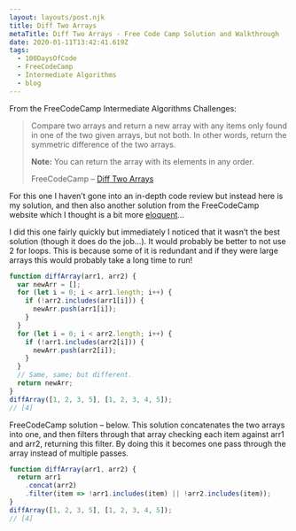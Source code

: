 ```yaml
---
layout: layouts/post.njk
title: Diff Two Arrays
metaTitle: Diff Two Arrays - Free Code Camp Solution and Walkthrough
date: 2020-01-11T13:42:41.619Z
tags:
  - 100DaysOfCode
  - FreeCodeCamp
  - Intermediate Algorithms
  - blog
---
```

From the FreeCodeCamp Intermediate Algorithms Challenges:

> Compare two arrays and return a new array with any items only found in one of the two given arrays, but not both. In other words, return the symmetric difference of the two arrays.
> 
> **Note:** You can return the array with its elements in any order.
> 
> FreeCodeCamp – [Diff Two Arrays](https://www.freecodecamp.org/learn/javascript-algorithms-and-data-structures/intermediate-algorithm-scripting/diff-two-arrays)

For this one I haven’t gone into an in-depth code review but instead here is my solution, and then also another solution from the FreeCodeCamp website which I thought is a bit more [eloquent](https://eloquentjavascript.net/)…

I did this one fairly quickly but immediately I noticed that it wasn’t the best solution (though it does do the job…). It would probably be better to not use 2 for loops. This is because some of it is redundant and if they were large arrays this would probably take a long time to run!

```javascript
function diffArray(arr1, arr2) {
  var newArr = [];
  for (let i = 0; i < arr1.length; i++) {
    if (!arr2.includes(arr1[i])) {
      newArr.push(arr1[i]);
    }
  }
  for (let i = 0; i < arr2.length; i++) {
    if (!arr1.includes(arr2[i])) {
      newArr.push(arr2[i]);
    }
  }
  // Same, same; but different.
  return newArr;
}
diffArray([1, 2, 3, 5], [1, 2, 3, 4, 5]);
// [4]
```

FreeCodeCamp solution – below. This solution concatenates the two arrays into one, and then filters through that array checking each item against arr1 and arr2, returning this filter. By doing this it becomes one pass through the array instead of multiple passes.

```javascript
function diffArray(arr1, arr2) {
  return arr1
    .concat(arr2)
    .filter(item => !arr1.includes(item) || !arr2.includes(item));
}
diffArray([1, 2, 3, 5], [1, 2, 3, 4, 5]);
// [4]
```